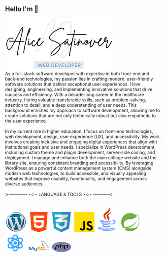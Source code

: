 ## Hello I'm 👋
<img src="./Images/Name_Logo.png" alt="about" width="350"/>

<br/>
As a full-stack software developer with expertise in both front-end and back-end technologies, my passion lies in crafting modern, user-friendly software solutions that deliver exceptional user experiences. I love designing, engineering, and implementing innovative solutions that drive success and efficiency. With a decade-long career in the healthcare industry, I bring valuable transferable skills, such as problem-solving, attention to detail, and a deep understanding of user needs. This background enriches my approach to software development, allowing me to create solutions that are not only technically robust but also empathetic to the user experience.
<br/>
<br/>
In my current role in higher education, I focus on front-end technologies, web development, design, user experience (UX), and accessibility. My work involves creating inclusive and engaging digital experiences that align with institutional goals and user needs. I specialize in WordPress development, including custom theme and plugin development, server-side coding, and deployment. I manage and enhance both the main college website and the library site, ensuring consistent branding and accessibility. By leveraging WordPress as a powerful content management system (CMS) alongside modern web technologies, to build accessible, and visually appealing websites that improve usability, functionality, and engagement across diverse audiences.
<br/>
<br/>
≻────── ⋆✩⋆    LANGUAGE & TOOLS   ⋆✩⋆ ─────≺

<br/>
<br/>
<p>
<img src="./Images/WP.png" alt="wp" width="70"/>
<img src="./Images/html.png" alt="html" width="70"/>
<img src="./Images/CSS.png" alt="css" width="70"/>
<img src="./Images/JS.PNG" alt="js" width="70"/>
<img src="./Images/Java.png" alt="java" width="70"/>
<img src="./Images/SB.png" alt="spring-boot" width="70"/>
<img src="./Images/React.png" alt="react" width="70"/>
<img src="./Images/SQL.png" alt="sql" width="70"/>
<img src="./Images/php.png" alt="php" width="70"/>
</p>

<!--
**AliceSatinover/AliceSatinover** is a ✨ _special_ ✨ repository because its `README.md` (this file) appears on your GitHub profile.

Here are some ideas to get you started:

- 🔭 I’m currently working on ...
- 🌱 I’m currently learning ...
- 👯 I’m looking to collaborate on ...
- 🤔 I’m looking for help with ...
- 💬 Ask me about ...
- 📫 How to reach me: ...
- 😄 Pronouns: ...
- ⚡ Fun fact: ...
-->
